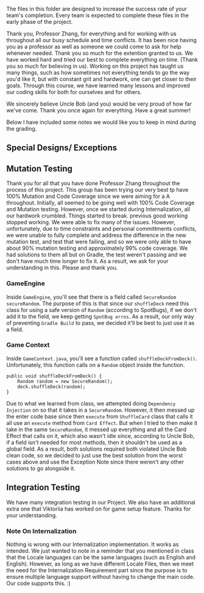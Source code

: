 The files in this folder are designed to increase the success rate of your team's completion. Every team is expected to
complete these files in the early phase of the project.

Thank you, Professor Zhang, for everything and for working with us throughout all our busy schedule and time conflicts.
It
has been nice having you as a professor
as well as someone we could come to ask for help whenever needed. Thank you so much for the extention granted to us. We
have worked hard and tried our best to complete everything on time. (Thank you so much for believing in us). Working on
this project has taught us many things, such as how sometimes not everything tends to go the way you'd like it, but with
constant grit and hardwork, one can get closer to their goals. Through this course, we have learned many lessons and
improved our coding skills for both for ourselves and for others.

We sincerely believe Uncle Bob (and you) would be very proud of how far we've come. Thank you once again for everything.
Have a great summer!

Below I have included some notes we would like you to keep in mind during the grading.

## Special Designs/ Exceptions

## Mutation Testing

Thank you for all that you have done Professor Zhang throughout the process of this project. This group has been trying
our very best tp have 100% Mutation and Code Coverage
since we were aiming for a A throughout. Initially, all seemed to be going well with 100% Code Coverage and Mutation
testing. However, once we started during Internalization, all
our hardwork crumbled. Things started to break. previous good working stopped working. We were able to fix many of the
issues. However, unfortunately, due to time constraints and personal committments conflicts, we were unable to fully
complete and address the difference in the new mutation test, and test that were failing, and so we were only able to
have about 90% mutation testing and approximately 99% code coverage. We had solutions to them all but on Gradle, the
test weren't passing and we don't have much time longer to fix it.
As a result, we ask for your understanding in this. Please and thank you.

### GameEngine

Inside `GameEngine`, you'll see that there is a field called `SecureRandom secureRandom`.
The purpose of this is that
since our `shuffleDeck` need this class for using a safe version of `Random` (according to SpotBugs), if we don't add
it to the field, we keep getting `SpotBug erros`.
As a result, our only way of preventing `Gradle Build` to pass, we
decided it'll be best to just use it as a field.

### Game Context

Inside `GameContext.java`, you'll see a function called `shuffleDeckFromDeck()`.
Unfortunately, this function calls on
a `Random` object inside the function.

```
public void shuffleDeckFromDeck() {
    Random random = new SecureRandom();
    deck.shuffleDeck(random);
}
```

Due to what we learned from class, we attempted doing `Dependency Injection` on
so that it takes in a `SecureRandom`.
However, it then messed up the enter code base since then `execute` from
`ShuffleCard` class that calls it all use an `execute` method from `Card Effect`.
But when I tried to then make it
take in the same `SecureRandom`, it messed up everything and all the Card Effect that calls on it, which also wasn't
idle
since, according to Uncle Bob, if a field isn't needed for most methods, then it shouldn't be used as a global field.
As a result, both solutions required both violated Uncle Bob clean code,
so we decided to just use the best solution from
the worst cases above and use the Exception Note since there weren't any other solutions to go alongside it.

## Integration Testing

We have many integration testing in our Project. We also have an additional extra one that Viktoriia has worked on for game setup feature. Thanks for your understanding.

### Note On Internalization

Nothing is wrong with our Internalization implementation.
It works as intended.
We just wanted to note in a reminder that
you mentioned in class that the Locale languages can be the same languages (such as English and English).
However, as long as
we have different Locale Files, then we meet the need for the Internalization Requirement part since the purpose is to
ensure multiple language support without having to change the main code.
Our code supports this.
:)